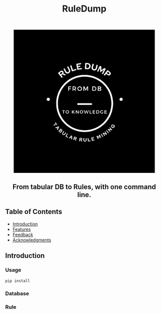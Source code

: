 <h1 align="center"> RuleDump </h1> <br>

<p align="center">
  <a href="https://github.com/famat-thesis/ruledump">
    <img alt="RuleDump" title="RuleDump" src="https://raw.githubusercontent.com/famat-thesis/ruledump/main/img/cover.jpg" width="450">
  </a>
</p>
<h2 align="center">
 From tabular DB to Rules, with one command line.
  </h2>


## Table of Contents

- [Introduction](#introduction)
- [Features](#features)
- [Feedback](#feedback)
- [Acknowledgments](#acknowledgments)

## Introduction

### Usage
```script
pip install 
```

### Database

### Rule
